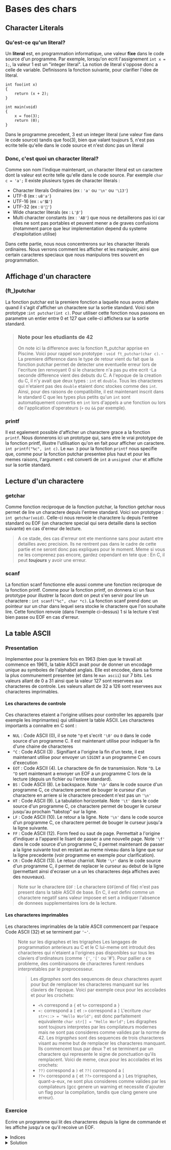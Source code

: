 
# Bases des chars

## Character Literals

### Qu'est-ce qu'un literal?

Un **literal** est, en programmation informatique, une valeur **fixe** dans le code source d'un programme.
Par exemple, lorsqu'on ecrit l'assignement `int x = 1;`, la valeur 1 est un "integer literal".
La notion de literal s'oppose donc a celle de variable. Definissons la fonction suivante, pour clarifier l'idee de literal.
```
int	foo(int x)
{
	return (x + 2);
}

int	main(void)
{
	x = foo(3);
	return (0);
}
```
Dans le programme precedent, 3 est un integer literal (une valeur fixe dans le code source) tandis que foo(3), bien que valant toujours 5, n'est pas ecrite telle qu'elle dans le code source et n'est donc pas un literal

### Donc, c'est quoi un character literal?

Comme son nom l'indique maintenant, un character literal est un caractere dont la valeur est ecrite telle qu'elle dans le code source. Par exemple `char c = 'a';`
Il existe plusieurs types de character literals :
- Character literals Ordinaires (ex : `'a'` ou `'\n'` ou `'\13'`)
- UTF-8 (ex : `u8'a'`)
- UTF-16 (ex : `u'猫'`)
- UTF-32 (ex : `U'🍌'`)
- Wide character literals (ex : `L'β'`)
- Multi character constants (ex : `'AB'`) que nous ne detaillerons pas ici car elles ne sont pas portables et peuvent mener a de graves confusions (notamment parce que leur implementation depend du systeme d'exploitation utilise)

Dans cette partie, nous nous concentrerons sur les character literals ordinaires. Nous verrons comment les afficher et les manipuler, ainsi que certain caracteres speciaux que nous manipulons tres souvent en programmation.

## Affichage d'un charactere

### (ft_)putchar

La fonction putchar est la premiere fonction a laquelle nous avons affaire quand il s'agit d'afficher un charactere sur la sortie standard.
Voici son prototype :`int putchar(int c)`. Pour utiliser cette fonction nous passons en parametre un entier entre 0 et 127 que celle-ci affichera sur la sortie standard.

> ### Note pour les etudiants de 42
> On note ici la difference avec la fonction ft_putchar apprise en Piscine. Voici pour rappel son prototype : `void ft_putchar(char c)`.
> -La premiere difference dans le type de retour vient du fait que la fonction putchar permet de detecter une eventuelle erreur lors de l'ecriture (en renvoyant 0 si le charactere n'a pas pu etre ecrit
> -La seconde difference vient des debuts du C. A l'epoque de la creation du C, il n'y avait que deux types : `int` et `double`.
> Tous les characteres qui n'etaient pas des `double` etaient donc stockes comme des `int`. Ainsi, pour des raisons de compatibilite, il est maintenant inscrit dans le standard C que les types plus petits qu'un `int` sont automatiquement convertis en `int` lors d'appels a une fonction ou lors de l'application d'operateurs (`+` ou `&&` par exemple).

### printf
Il est egalement possible d'afficher un charactere grace a la fonction `printf`. Nous donnerons ici un prototype qui, sans etre le vrai prototype de la fonction printf, illustre l'utilisation qu'on en fait pour afficher un caractere. `int printf("%c", int c)`.
Le `man 3` pour la fonction `printf` nous specifie que, comme pour la fonction putchar presentee plus haut et pour les memes raisons, l'argument `c` est converti de `int` a `unsigned char` et affiche sur la sortie standard.

## Lecture d'un charactere

### getchar

Comme fonction reciproque de la fonction putchar, la fonction getchar nous permet de lire un charactere depuis l'entree standard.
Voici son prototype : `int getchar(void)`. Celle-ci nous renvoie le charactere lu depuis l'entree standard ou EOF (un charactere special qui sera detaille dans la section suivante) en cas d'erreur de lecture.

> A ce stade, des cas d'erreur ont ete mentionne sans pour autant etre detailles avec precision. Ils ne rentrent pas dans le cadre de cette partie et ne seront donc pas expliques pour le moment.
> Meme si vous ne les comprenez pas encore, gardez cependant en tete que : En C, il peut ***toujours*** y avoir une erreur.

### scanf

La fonction scanf fonctionne elle aussi comme une fonction reciproque de la fonction printf.
Comme pour la fonction printf, on donnera ici un faux prototype pour illustrer la facon dont on peut s'en servir pour lire un charactere : `int scanf("%c", char *c)`. La fonction scanf prend donc un pointeur sur un char dans lequel sera stocke le charactere que l'on souhaite lire.
Cette fonction renvoie (dans l'exemple ci-dessus) 1 si la lecture s'est bien passe ou EOF en cas d'erreur.

## La table ASCII

### Presentation

Implementee pour la premiere fois en 1963 (bien que le travail ait commence en 1961), la table ASCII avait pour de donner un encodage unique au symboles de l'alphabet anglais. Elle est encodee, dans sa forme la plus communement presentee (et dans le `man ascii`) sur 7 bits.
Les valeurs allant de 0 a 31 ainsi que la valeur 127 sont reservees aux characteres de controle.
Les valeurs allant de 32 a 126 sont reservees aux characteres imprimables.

#### Les characteres de controle

Ces characteres etaient a l'origine utilises pour controller les appareils (par exemple les imprimantes) qui utilisaient la table ASCII. Les characteres importants a connaitre en C sont :
- `NUL` : Code ASCII (0), il se note `^@` et s'ecrit `'\0'` ou `0` dans le code source d'un programme C. Il est maintenant utilise pour indiquer la fin d'une chaine de characteres
- `^C` : Code ASCII (3) . Signifiant a l'origine la fin d'un texte, il est maintenant utilise pour envoyer un `SIGINT` a un programme C en cours d'execution
- `EOT` : Code ASCII (4). Le charactere de fin de transmission. Note `^D`. Le `^D` sert maintenant a envoyer un EOF a un programme C lors de la lecture (depuis un fichier ou l'entree standard).
- `BS` : Code ASCII (8). Le backspace. Note `'\b'` dans le code source d'un programme C, ce charactere permet de bouger le curseur d'un charactere en arriere si le charactere precedent n'est pas un `'\n'`
- `HT` : Code ASCII (9). La tabulation horizontale. Note `'\t'` dans le code source d'un programme C, ce charactere permet de bouger le curseur jusqu'au prochain "tabstop" sur la ligne.
- `LF` : Code ASCII (10). Le retour a la ligne. Note `'\n'` dans le code source d'un programme C, ce charactere permet de bouger le curseur jusqu'a la ligne suivante.
- `FF` : Code ASCII (12). Form feed ou saut de page. Permettait a l'origine d'indiquer a l'appareil le lisant de passer a une nouvelle page. Note `'\f'` dans le code source d'un programme C, il permet maintenant de passer a la ligne suivante tout en restant au meme niveau dans la ligne que sur la ligne precedente (voir programme en exemple pour clarification).
- `CR` : Code ASCII (13). Le retour charriot. Note `'\r'` dans le code source d'un programme C, il permet de replacer le curseur au debut de la ligne (permettant ainsi d'ecraser un a un les characteres deja affiches avec des nouveaux).

> Note sur le charactere `EOF` :
> Le charactere `EOF`(end of file) n'est pas present dans la table ASCII de base. En C, il est defini comme un charactere negatif sans valeur imposee et sert a indiquer l'absence de donnees supplementaires lors de la lecture.

#### Les characteres imprimables

Les characteres imprimables de la table ASCII commencent par l'espace Code ASCII (32) et se terminent par `'~'`.

> Note sur les digraphes et les trigraphes
> Les langages de programmation anterieurs au C et le C lui-meme ont introduit des characteres qui n'etaient a l'origines pas disponibles sur tous les claviers d'ordinateurs (comme `'{'`, `'['` ou '#'). Pour pallier a ce probleme, des combinaisons de characteres furent rendues interpretables par le preprocesseur.
>> Les *digraphes* sont des sequences de deux characteres ayant pour but de remplacer les characteres manquant sur les claviers de l'epoque. Voici par exemple ceux pour les accolades et pour les crochets:
>>- `<%` correspond a `{` et `%>` correspond a `}`
>>- `<:` correspond a `[` et `:>` correspond a `]`
>>L'ecriture `char str<::> = "Hello World";` est donc parfaitement equivalente `char str[] = "Hello World";`
>>Les digraphes sont toujours interpretes par les compilateurs modernes mais ne sont pas consideres comme valides par la norme de 42.
>> Les *trigraphes* sont des sequences de trois characteres visant au meme but de remplacer les characteres manquant. Ils commencent tous par deux ? et se terminent par un charactere qui represente le signe de ponctuation qu'ils remplacent. Voici de meme, ceux pour les accolades et les crochets:
>>- `??)` correspond a `)` et `??(` correspond a `[`
>>- `??<` correspond a `{` et `??>` correspond a `}`
>>Les trigraphes, quant-a-eux, ne sont plus consideres comme valides par les compilateurs (gcc genere un warning et necessite d'ajouter un flag pour la compilation, tandis que clang genere une erreur).

### Exercice
Ecrire un programme qui lit des characteres depuis la ligne de commande et les affiche jusqu'a ce qu'il recoive un EOF.

<details>
<summary>Indices</summary>

<details>
<summary>Indice 0</summary>

Utiliser les fonctions getchar et putchar
</details>
<details>
<summary>Indice 1</summary>

Peut-etre que le retour a la ligne est automatiquement gere par le programme 🤔?
</details>
</details>

<details>
<summary>Solution</summary>
```
Mettre ici le code du fichier minicat.c
```
</details>